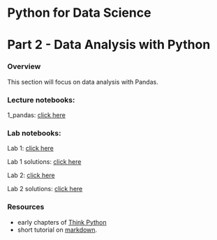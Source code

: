 
# Python for Data Science
# Part 2 - Data Analysis with Python
### Overview
This section will focus on data analysis with Pandas.

### Lecture notebooks:


1_pandas: [click here](https://colab.research.google.com/github/worldbank/Python-for-Data-Science/blob/master/Nov_2019_HD_workshop/part_2/1_pandas.ipynb)

### Lab notebooks:

Lab 1: [click here](https://colab.research.google.com/github/worldbank/Python-for-Data-Science/blob/master/Nov_2019_HD_workshop/part_2/lab_1.ipynb)

Lab 1 solutions: [click here](https://colab.research.google.com/github/worldbank/Python-for-Data-Science/blob/master/Nov_2019_HD_workshop/part_2/lab_1_solutions.ipynb)

Lab 2: [click here](https://colab.research.google.com/github/worldbank/Python-for-Data-Science/blob/master/Nov_2019_HD_workshop/part_2/lab_2.ipynb)

Lab 2 solutions: [click here](https://colab.research.google.com/github/worldbank/Python-for-Data-Science/blob/master/Nov_2019_HD_workshop/part_2/lab_2_solutions.ipynb)

### Resources
* early chapters of [Think Python](http://greenteapress.com/thinkpython2/thinkpython2.pdf)
* short tutorial on [markdown](https://commonmark.org/help/).
